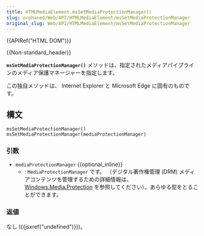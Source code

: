 ```yaml
---
title: HTMLMediaElement.msSetMediaProtectionManager()
slug: orphaned/Web/API/HTMLMediaElement/msSetMediaProtectionManager
original_slug: Web/API/HTMLMediaElement/msSetMediaProtectionManager
---
```


{{APIRef("HTML DOM")}}

{{Non-standard_header}}

**`msSetMediaProtectionManager()`** メソッドは、指定されたメディアパイプラインのメディア保護マネージャーを指定します。

この独自メソッドは、 Internet Explorer と Microsoft Edge に固有のものです。

## 構文

```js-nolint
msSetMediaProtectionManager()
msSetMediaProtectionManager(mediaProtectionManager)
```

### 引数

- `mediaProtectionManager` {{optional_inline}}
  - : `MediaProtectionManager` です。
    （デジタル著作権管理 (DRM) メディアコンテンツを管理するための詳細情報は、 [Windows.Media.Protection](https://docs.microsoft.com/uwp/api/windows.media.protection?view=winrt-22000) を参照してください）。あらゆる型をとることができます。

### 返値

なし ({{jsxref("undefined")}})。
